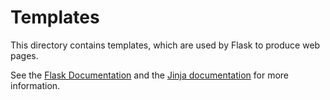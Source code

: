 # Templates

This directory contains templates, which are used by Flask to produce web pages.

See the [Flask Documentation](https://flask.palletsprojects.com/en/2.3.x/tutorial/templates/) and
the [Jinja documentation](https://jinja.palletsprojects.com/en/3.1.x/) for more information.